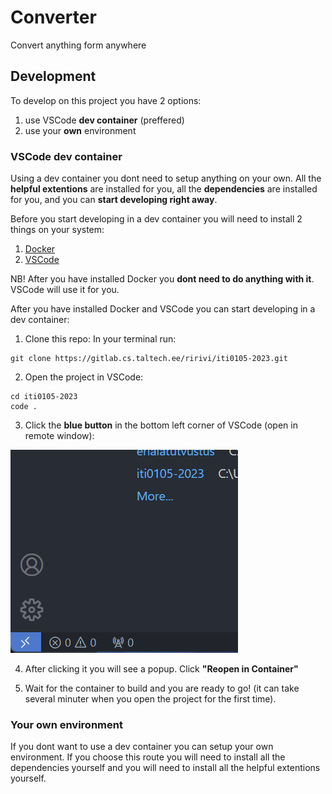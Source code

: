 # Converter

Convert anything form anywhere

## Development

To develop on this project you have 2 options:

1) use VSCode **dev container** (preffered)
2) use your **own** environment

### VSCode dev container
Using a dev container you dont need to setup anything on your own. All the **helpful extentions** are installed for you, all the **dependencies** are installed for you, and you can **start developing right away**.

Before you start developing in a dev container you will need to install 2 things on your system:

1) [Docker](https://docs.docker.com/get-docker/)
2) [VSCode](https://code.visualstudio.com/download)

NB! After you have installed Docker you **dont need to do anything with it**. VSCode will use it for you.

After you have installed Docker and VSCode you can start developing in a dev container:

1) Clone this repo:
In your terminal run:
```
git clone https://gitlab.cs.taltech.ee/ririvi/iti0105-2023.git
```
2) Open the project in VSCode:
```
cd iti0105-2023
code .
```

3) Click the **blue button** in the bottom left corner of VSCode (open in remote window):

![alt](./README-assets/remote-windows-button.png)


4) After clicking it you will see a popup. Click **"Reopen in Container"**

5) Wait for the container to build and you are ready to go! (it can take several minuter when you open the project for the first time).


### Your own environment
If you dont want to use a dev container you can setup your own environment. If you choose this route you will need to install all the dependencies yourself and you will need to install all the helpful extentions yourself.